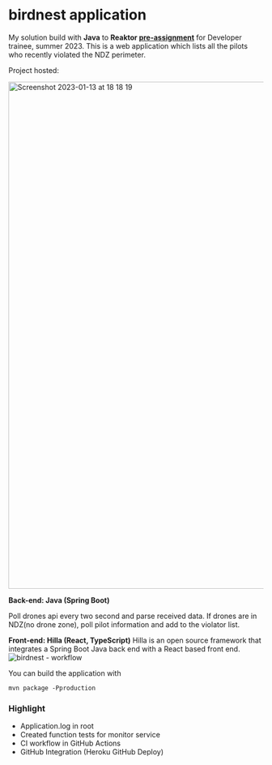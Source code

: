 # birdnest application
My solution build with **Java** to **Reaktor <a href="https://assignments.reaktor.com/birdnest/">pre-assignment</a>** for Developer trainee, summer 2023. This is a web application which lists all the pilots who recently violated the NDZ perimeter.

Project hosted:

<img width="1000" alt="Screenshot 2023-01-13 at 18 18 19" src="https://user-images.githubusercontent.com/61685238/212367985-295e83cb-a078-422d-b3bf-41aa48b20bdb.png">


**Back-end: Java (Spring Boot)**

Poll drones api every two second and parse received data. If drones are in NDZ(no drone zone), poll pilot information and add to the violator list.

**Front-end: Hilla (React, TypeScript)**
Hilla is an open source framework that integrates a Spring Boot Java back end with a React based front end. 
![birdnest - workflow](https://user-images.githubusercontent.com/61685238/212367878-e78627b9-1309-4238-b868-0b1a50a9a9b8.jpg)

You can build the application with
```
mvn package -Pproduction
```

### Highlight

- Application.log in root
- Created function tests for monitor service
- CI workflow in GitHub Actions
- GitHub Integration (Heroku GitHub Deploy)
